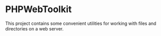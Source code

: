 # PHPWebToolkit

This project contains some convenient utilities for working with files and directories on a web server.
